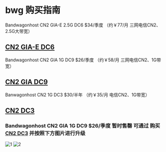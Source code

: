 # bwg 购买指南

 Bandwagonhost CN2 GIA-E 2.5G DC6 $34/季度 
 （约￥77/月 三网电信CN2、2.5G大带宽）

## [CN2 GIA-E DC6](https://bwh8.net/aff.php?aff=40720&pid=87)

 Bandwagonhost CN2 GIA 1G DC9 $26/季度
 （约￥58/月 三网电信CN2、1G带宽）
## [CN2 GIA DC9](https://bwh8.net/aff.php?aff=40720&pid=72)

 Banwagonhost CN2 1G DC3 $30/半年
 （约￥35/月 电信CN2、1G带宽）
## [CN2 DC3](https://bwh8.net/aff.php?aff=40720&pid=57)
  
### Bandwagonhost CN2 GIA 1G DC9 $26/季度 暂时售罄 可通过 购买 [CN2 DC3](https://bwh8.net/aff.php?aff=40720&pid=57) 并按照下方图片进行升级

![1](https://raw.githubusercontent.com/10330384/bandwagonhost-Links/master/setp1.jpg)
![2](https://raw.githubusercontent.com/10330384/bandwagonhost-Links/master/step2.jpg)

